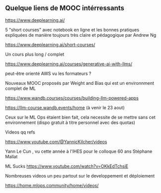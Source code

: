 ## Quelque liens de MOOC intérressants

https://www.deeplearning.ai/

5 "short courses" avec notebook en ligne et les bonnes pratiques expliquées de manière toujours très claire et pédagogique par Andrew Ng

https://www.deeplearning.ai/short-courses/

Un cours plus long / complet

https://www.deeplearning.ai/courses/generative-ai-with-llms/

peut-être orienté AWS vu les formateurs ?

Nouveaux MOOC proposés par Weight and Bias qui est un environnment complet de ML

https://www.wandb.courses/courses/building-llm-powered-apps

https://llm-course.wandb.events/home (à venir le 23 aout)

Ceux sur le ML Ops étaient bien fait, cela necessite de se mettre sans cet environnement (dispo gratuit à titre personnel
 avec des quotas)


 Videos qq refs

 https://www.youtube.com/@YannicKilcher/videos

 Yann Le Cun , vu cette année à l'IHES pour le colloque 60 ans Stéphane Mallat

 ML Sucks https://www.youtube.com/watch?v=OKkEdTchsiE
 
 
 Nombreuses videos un peu partout sur le developpement et déploiement

 https://home.mlops.community/home/videos/

